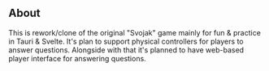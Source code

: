 ## About
This is rework/clone of the original "Svojak" game mainly for fun & practice in Tauri & Svelte.
It's plan to support physical controllers for players to answer questions.
Alongside with that it's planned to have web-based player interface for answering questions.
